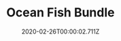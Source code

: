 ---
templateKey: blog-post
featuredpost: false
date: 2020-02-26T00:00:02.711Z
featuredimage: /img/Ocean_Fish_Bundle.png
title: Ocean Fish Bundle
description: Fish Tank
reward: Warp Totem Beach (5)
tags:
  - Sardine
  - Tuna
  - Red Snapper
  - Tilapia
  - bundles
  - Fish Tank
---